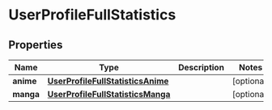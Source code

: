 

# UserProfileFullStatistics


## Properties

| Name | Type | Description | Notes |
|------------ | ------------- | ------------- | -------------|
|**anime** | [**UserProfileFullStatisticsAnime**](UserProfileFullStatisticsAnime.md) |  |  [optional] |
|**manga** | [**UserProfileFullStatisticsManga**](UserProfileFullStatisticsManga.md) |  |  [optional] |



